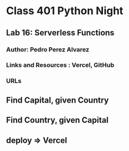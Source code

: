 # Class 401 Python Night

## Lab 16: Serverless Functions

### Author: Pedro Perez Alvarez

### Links and Resources : Vercel, GitHub

### URLs

## Find Capital, given Country


## Find Country, given Capital


## deploy => Vercel